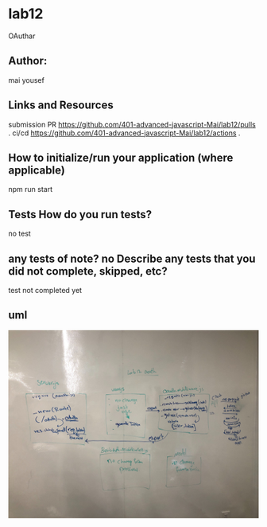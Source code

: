 # lab12 
OAuthar
## Author:
mai yousef

## Links and Resources
submission PR 
https://github.com/401-advanced-javascript-Mai/lab12/pulls .
 ci/cd
 https://github.com/401-advanced-javascript-Mai/lab12/actions .

 ## How to initialize/run your application (where applicable)
npm run start

## Tests How do you run tests?
no test 

## any tests of note? no Describe any tests that you did not complete, skipped, etc?
test not completed yet

## uml
![](Oauth.jpg)